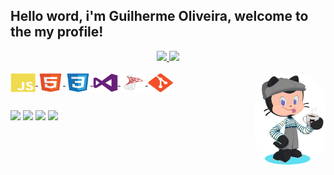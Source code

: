 ## Hello word, i'm Guilherme Oliveira, welcome to the my profile!

<div align="center">
    <a href="https://github.com/gscodebrasil">
    <img height="150" src="https://github-readme-stats.vercel.app/api?username=gscodebrasil&show_icons=true&theme=dracula&include_all_commits=true&count_private=true"/>
    <img height="150" src="https://github-readme-stats.vercel.app/api/top-langs/?username=gscodebrasil&layout=compact&langs_count=7&theme=dracula"/>     
</div> 

<div style="display: inline_block"><br>
    <img align="center" alt="Javascript" height="30" width="40" src="https://raw.githubusercontent.com/gscodebrasil/devicons/main/icons/javascript/javascript-plain.svg" title="Javascript">
    <img align="center" alt="HTML5" height="30" width="40" src="https://raw.githubusercontent.com/gscodebrasil/devicons/main/icons/html5/html5-original.svg" title="HTML5">
    <img align="center" alt="CSS3" height="30" width="40" src="https://raw.githubusercontent.com/gscodebrasil/devicons/main/icons/css3/css3-original.svg" title="CSS3">
    <img align="center" alt="VB.Net" height="30" width="40" src="https://raw.githubusercontent.com/gscodebrasil/devicons/main/icons/visualstudio/visualstudio-plain.svg" title="VB.Net">
    <img align="center" alt="Sql-server" height="30" width="40" src="https://raw.githubusercontent.com/gscodebrasil/devicons/main/icons/microsoftsqlserver/sql-server.svg" title="Sql-server"> 
    <img align="center" alt="Git" height="30" width="40" src="https://raw.githubusercontent.com/gscodebrasil/devicons/main/icons/git/git-plain.svg" title="Git">   
    <img align="right" alt="GitHub-Cat" height="150" style="border-radius:50px;" src="https://github.com/gscodebrasil/devicons/blob/main/icons/github/mygitcat.png">     
</div>
  
  ##  

<div>
    <a href="https://www.facebook.com/profile.php?id=100004230251012" rel="noreferrer"><img src="https://img.shields.io/badge/Facebook-1877F2?style=for-the-badge&logo=facebook&logoColor=white" rel="noreferrer"></a>
    <a href="https://www.instagram.com/xguioliveirax/" target="_blank"><img src="https://img.shields.io/badge/-Instagram-%23E4405F?style=for-the-badge&logo=instagram&logoColor=white" target="_blank"></a>
    <a href = "mailto:contatorafaballerini@gmail.com"><img src="https://img.shields.io/badge/-Gmail-%23333?style=for-the-badge&logo=gmail&logoColor=white" target="_blank"></a>
    <a href="https://www.linkedin.com/in/guilherme-oliveira-400605146/" target="_blank"><img src="https://img.shields.io/badge/-LinkedIn-%230077B5?style=for-the-badge&logo=linkedin&logoColor=white" target="_blank"></a> 
</div>
